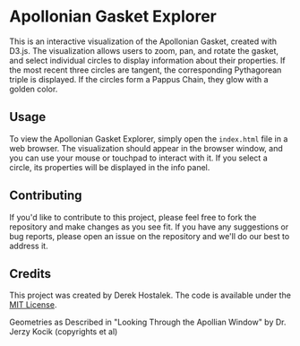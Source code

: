 # Apollonian Gasket Explorer

This is an interactive visualization of the Apollonian Gasket, created with D3.js. The visualization allows users to zoom, pan, and rotate the gasket, and select individual circles to display information about their properties. If the most recent three circles are tangent, the corresponding Pythagorean triple is displayed. If the circles form a Pappus Chain, they glow with a golden color.

## Usage

To view the Apollonian Gasket Explorer, simply open the `index.html` file in a web browser. The visualization should appear in the browser window, and you can use your mouse or touchpad to interact with it. If you select a circle, its properties will be displayed in the info panel.

## Contributing

If you'd like to contribute to this project, please feel free to fork the repository and make changes as you see fit. If you have any suggestions or bug reports, please open an issue on the repository and we'll do our best to address it.

## Credits

This project was created by Derek Hostalek. The code is available under the [MIT License](LICENSE.md).

Geometries as Described in "Looking Through the Apollian Window" by Dr. Jerzy Kocik (copyrights et al)
